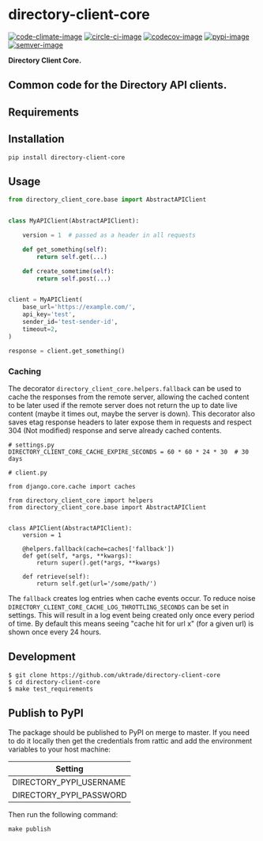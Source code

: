 # directory-client-core

[![code-climate-image]][code-climate]
[![circle-ci-image]][circle-ci]
[![codecov-image]][codecov]
[![pypi-image]][pypi]
[![semver-image]][semver]

**Directory Client Core.**

Common code for the Directory API clients.
---

## Requirements

## Installation

```shell
pip install directory-client-core
```

## Usage

```python
from directory_client_core.base import AbstractAPIClient


class MyAPIClient(AbstractAPIClient):

    version = 1  # passed as a header in all requests

    def get_something(self):
        return self.get(...)

    def create_sometime(self):
        return self.post(...)


client = MyAPIClient(
    base_url='https://example.com/',
    api_key='test',
    sender_id='test-sender-id',
    timeout=2,
)

response = client.get_something()
```

### Caching

The decorator `directory_client_core.helpers.fallback` can be used to cache the responses from the remote server, allowing the cached content to be later used if the remote server does not return the up to date live content (maybe it times out, maybe the server is down). This decorator also saves etag response headers to later expose them in requests and respect 304 (Not modified) response and serve already cached contents.

```
# settings.py
DIRECTORY_CLIENT_CORE_CACHE_EXPIRE_SECONDS = 60 * 60 * 24 * 30  # 30 days

# client.py

from django.core.cache import caches

from directory_client_core import helpers
from directory_client_core.base import AbstractAPIClient


class APIClient(AbstractAPIClient):
    version = 1

    @helpers.fallback(cache=caches['fallback'])
    def get(self, *args, **kwargs):
        return super().get(*args, **kwargs)

    def retrieve(self):
        return self.get(url='/some/path/')
```

The `fallback` creates log entries when cache events occur. To reduce noise `DIRECTORY_CLIENT_CORE_CACHE_LOG_THROTTLING_SECONDS` can be set in settings. This will result in a log event being created only once every period of time. By default this means seeing "cache hit for url x" (for a given url) is shown once every 24 hours.

## Development

    $ git clone https://github.com/uktrade/directory-client-core
    $ cd directory-client-core
    $ make test_requirements

## Publish to PyPI

The package should be published to PyPI on merge to master. If you need to do it locally then get the credentials from rattic and add the environment variables to your host machine:

| Setting                     |
| --------------------------- |
| DIRECTORY_PYPI_USERNAME     |
| DIRECTORY_PYPI_PASSWORD     |


Then run the following command:

    make publish


[code-climate-image]: https://codeclimate.com/github/uktrade/directory-client-core/badges/issue_count.svg
[code-climate]: https://codeclimate.com/github/uktrade/directory-client-core

[circle-ci-image]: https://circleci.com/gh/uktrade/directory-client-core/tree/master.svg?style=svg
[circle-ci]: https://circleci.com/gh/uktrade/directory-client-core/tree/master

[codecov-image]: https://codecov.io/gh/uktrade/directory-client-core/branch/master/graph/badge.svg
[codecov]: https://codecov.io/gh/uktrade/directory-client-core

[pypi-image]: https://badge.fury.io/py/directory-client-core.svg
[pypi]: https://badge.fury.io/py/directory-client-core

[semver-image]: https://img.shields.io/badge/Versioning%20strategy-SemVer-5FBB1C.svg
[semver]: https://semver.org

